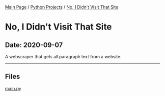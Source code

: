 [Main Page](/) / [Python Projects](/python) / [No, I Didn't Visit That Site](/python/2020-09-07_No,_I_Didn't_Visit_That_Site)

# No, I Didn't Visit That Site

## Date: 2020-09-07

A webscraper that gets all paragraph text from a website.

-----

## Files

[main.py](main.py)